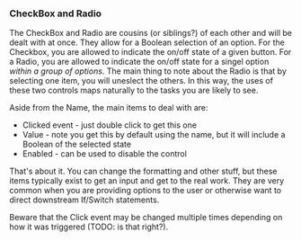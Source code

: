 ### CheckBox and Radio

The CheckBox and Radio are cousins (or siblings?) of each other and will be dealt with at once. They allow for a Boolean selection of an option. For the Checkbox, you are allowed to indicate the on/off state of a given button. For a Radio, you are allowed to indicate the on/off state for a singel option _within a group of options_. The main thing to note about the Radio is that by selecting one item, you will uneslect the others. In this way, the uses of these two controls maps naturally to the tasks you are likely to see.

Aside from the Name, the main items to deal with are:

- Clicked event - just double click to get this one
- Value - note you get this by default using the name, but it will include a Boolean of the selected state
- Enabled - can be used to disable the control

That's about it. You can change the formatting and other stuff, but these items typically exist to get an input and get to the real work. They are very common when you are providing options to the user or otherwise want to direct downstream If/Switch statements.

Beware that the Click event may be changed multiple times depending on how it was triggered (TODO: is that right?).
